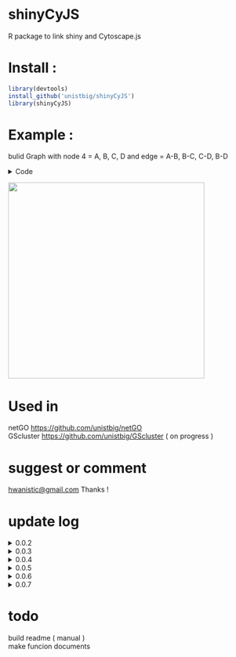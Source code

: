 # shinyCyJS

R package to link shiny and Cytoscape.js

# Install : 

```r
library(devtools)
install_github('unistbig/shinyCyJS')
library(shinyCyJS)
```

# Example : 

bulid Graph with node 4 = A, B, C, D and edge = A-B, B-C, C-D, B-D <br>

<details><summary>Code</summary>

```r
library(shiny)
library(shinyCyJS)

ui = function(){
  fluidPage(
    ShinyCyJSOutput(outputId = 'cy')
  )
}

server = function(input, output, session){  
  
  nodes = data.frame(
    id = c('A','B','C','D'),
    width = c(10,20,30,40),
    height = c(10,20,30,40)
  )  
  
  edges = data.frame(
    source = c('A','B','C','D'),
    target = c('B','C','D','B')
  )
  
  nodes = buildElems(nodes, type = 'Node')
  edges = buildElems(edges, type = 'Edge')  
  
  obj = shinyCyJS(c(nodes, edges))  
  output$cy = renderShinyCyJS(obj)
}

shinyApp(ui,server, options = list(launch.browser = TRUE, display.mode ='normal'))

```
</details>

<img src = 'https://user-images.githubusercontent.com/6457691/68040069-d36dc000-fd10-11e9-9ef5-d021768ac548.gif' width = 400></img>

# Used in 
netGO <https://github.com/unistbig/netGO> <br>
GScluster <https://github.com/unistbig/GScluster> ( on progress ) <br>

# suggest or comment
hwanistic@gmail.com
Thanks !

# update log 

<details><summary>0.0.2</summary>
  <p>
added pie background feature ( only size and color )<br>
<img src = 'https://user-images.githubusercontent.com/6457691/65883045-34803c00-e3d1-11e9-87f1-fb8dfc028484.png' width = 150></img>
<br>
demo code : <br>

```r
shinyCyJS(
  buildNode(id = 'pieNode', width = 100, height = 100, 
    pieSize = c(40,40,20,0,0,0,0,0,0,0,0,0,0,0,0,0), 
    pieColor = c('cyan','magenta','yellow',rep('#000',13))
  )
)
```

  </p>
</details>

<details><summary>0.0.3</summary>
  <p>
    bugFixed (pre-built elements didn't clear when using rendershinyCyJS)
  </p>
</details>

<details><summary>0.0.4</summary>
  <p>
  tooltip feature available on Nodes
    
  for information,
    
  Qtip2 <https://github.com/qTip2/qTip2>
  
  Cytoscape-Qtip <https://github.com/cytoscape/cytoscape.js-qtip>
    
  <img src = 'https://user-images.githubusercontent.com/6457691/66700551-70e65d00-ed2c-11e9-8b87-22074b228882.png' width = 350></img>  

  demo code : 
  
  ```r
  shinyCyJS(list( buildNode('have tooltip',tooltip = 'Tooltip!'), buildNode('not Tooltip')) )
  ```

  </p>
</details>

<details><summary>0.0.5</summary>
  <p>
    
  now selected item will have different color, 
  Node : ![#ff00ff](https://placehold.it/15/ff00ff/000000?text=+), Edge : ![#000000](https://placehold.it/15/000000/000000?text=+)
  
  <img src = 'https://user-images.githubusercontent.com/6457691/66729507-dbabab80-ee86-11e9-9544-ef9495aac21d.png' width = 150></img>
  <img src = 'https://user-images.githubusercontent.com/6457691/66729506-db131500-ee86-11e9-8159-e89b0c6bb40c.png' width = 150></img>
  <img src = 'https://user-images.githubusercontent.com/6457691/66729509-dbabab80-ee86-11e9-8800-0a945a92584b.png' width = 150></img>
  </p>
</details>

<details><summary>0.0.6</summary>
  fcose, spread, dagre layout available.
  
  fcose <https://github.com/iVis-at-Bilkent/cytoscape.js-fcose>
  
  spread <https://github.com/cytoscape/cytoscape.js-spread> 
  
  dagre <https://github.com/cytoscape/cytoscape.js-dagre> 
</details>

<details><summary>0.0.7</summary>
  <p>
  now multiple elements with data.frame can be built with <b>buildElems</b>

  below codes will work same

  ```r
  shinyCyJS(list(
    buildNode('a'),
    buildNode('b', width = 20),
    buildNode('c', width = 30),
    buildNode('d', width = 40),
    buildEdge('a','b'),
    buildEdge('a','c'),
    buildEdge('c','d'),
    buildEdge('b','d')
    ))
  ```

  ```r
  a = data.frame(
    id = c('a','b','c','d'),
    width = c(15,20,30,40)
  )

  b = data.frame(
    source = c('a','a','c','b'),
    target = c('b','c','d','d')
  )

  nodes = buildElems(a,'Node')
  edges = buildElems(b,'Edge')

  shinyCyJS(c(nodes, edges))

  ```
  
  </p>
  </details>
  


# todo 
build readme ( manual ) <br>
make funcion documents
